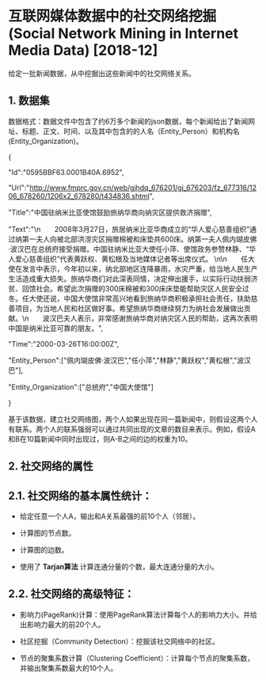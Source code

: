 # 互联网媒体数据中的社交网络挖掘(Social Network Mining in Internet Media Data)  [2018-12]
给定一批新闻数据，从中挖掘出这些新闻中的社交网络关系。

## 1. 数据集
数据格式：数据文件中包含了约6万多个新闻的json数据，每个新闻给出了新闻网址、标题、正文、时间、以及其中包含的的人名（Entity_Person）和机构名(Entity_Organization)。

{

"Id":"0595BBF63.0001B40A.6952", 

"Url":"http://www.fmprc.gov.cn/web/gjhdq_676201/gj_676203/fz_677316/1206_678260/1206x2_678280/t434836.shtml",

"Title":"中国驻纳米比亚使馆鼓励旅纳华商向纳灾区提供救济捐赠",

"Text":"\n　　2008年3月27日，旅居纳米比亚华商成立的“华人爱心慈善组织”通过纳第一夫人向被北部洪涝灾区捐赠棉被和床垫共600床。纳第一夫人佩内瑚皮佛·波汉巴在总统府接受捐赠。中国驻纳米比亚大使任小萍、使馆政务参赞林静、“华人爱心慈善组织”代表黄跃权、黄松根及当地媒体记者等出席仪式。 \n\n　　任大使在发言中表示，今年初以来，纳北部地区连降暴雨，水灾严重，给当地人民生产生活造成重大损失。旅纳华商们对此深表同情，决定伸出援手，以实际行动扶弱济贫、回馈社会。希望此次捐赠的300床棉被和300床床垫能帮助灾区人民安全过冬。任大使还说，中国大使馆非常高兴地看到旅纳华商积极承担社会责任，扶助慈善项目，为当地人民和社区做好事。希望旅纳华商继续努力为纳社会发展做出贡献。\n　　波汉巴夫人表示，非常感谢旅纳华商对纳灾区人民的帮助，这再次表明中国是纳米比亚可靠的朋友。",

"Time":"2000-03-26T16:00:00Z",

"Entity_Person":["佩内瑚皮佛·波汉巴","任小萍","林静","黄跃权","黄松根","波汉巴"],

"Entity_Organization":["总统府","中国大使馆"]

}

基于该数据，建立社交网络图，两个人如果出现在同一篇新闻中，则假设这两个人有联系。两个人的联系强弱可以通过共同出现的文章的数目来表示。例如，假设A和B在10篇新闻中同时出现过，则A-B之间的边的权重为10。

## 2. 社交网络的属性
## 2.1. 社交网络的基本属性统计：

- 给定任意一个人A，输出和A关系最强的前10个人（邻居）。

- 计算图的节点数。

- 计算图的边数。

- 使用了 **Tarjan算法** 计算连通分量的个数，最大连通分量的大小。

## 2.2. 社交网络的高级特征：

-	影响力(PageRank)计算：使用PageRank算法计算每个人的影响力大小。并给出影响力最大的前20个人。

- 社区挖掘（Community Detection）：挖掘该社交网络中的社区。

- 节点的聚集系数计算（Clustering Coefficient）：计算每个节点的聚集系数，并输出聚集系数最大的10个人。

